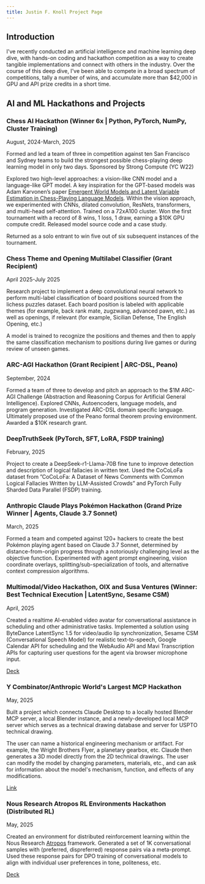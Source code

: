 ```yaml
---
title: Justin F. Knoll Project Page
---
```


## Introduction

I've recently conducted an artificial intelligence and machine learning deep dive, with hands-on coding and hackathon competition as a way to create tangible implementations and connect with others in the industry. Over the course of this deep dive, I've been able to compete in a broad spectrum of competitions, tally a number of wins, and accumulate more than $42,000 in GPU and API prize credits in a short time.

## AI and ML Hackathons and Projects

### Chess AI Hackathon (Winner 6x | Python, PyTorch, NumPy, Cluster Training)
August, 2024-March, 2025

Formed and led a team of three in competition against ten San Francisco and Sydney teams to build the strongest possible chess-playing deep learning model in only two days. Sponsored by Strong Compute (YC W22) 

Explored two high-level approaches: a vision-like CNN model and a language-like GPT model. A key inspiration for the GPT-based models was Adam Karvonen’s paper [Emergent World Models and Latent Variable Estimation in Chess-Playing Language Models](https://arxiv.org/abs/2403.15498). Within the vision approach, we experimented with CNNs, dilated convolution, ResNets, transformers, and multi-head self-attention. Trained on a 72xA100 cluster. Won the first tournament with a record of 8 wins, 1 loss, 1 draw, earning a $10K GPU compute credit. Released model source code and a case study.

Returned as a solo entrant to win five out of six subsequent instances of the tournament.

### Chess Theme and Opening Multilabel Classifier (Grant Recipient)
April 2025-July 2025

Research project to implement a deep convolutional neural network to perform multi-label classification of board positions sourced from the lichess puzzles dataset. Each board position is labeled with applicable themes (for example, back rank mate, zugzwang, advanced pawn, etc.) as well as openings, if relevant (for example, Sicilian Defense, The English Opening, etc.)

A model is trained to recognize the positions and themes and then to apply the same classification mechanism to positions during live games or during review of unseen games. 

### ARC-AGI Hackathon (Grant Recipient | ARC-DSL, Peano)
September, 2024

Formed a team of three to develop and pitch an approach to the $1M ARC-AGI Challenge (Abstraction and Reasoning Corpus for Artificial General Intelligence). Explored CNNs, Autoencoders, language models, and program generation. Investigated ARC-DSL domain specific language. Ultimately proposed use of the Peano formal theorem proving environment. Awarded a $10K research grant.

### DeepTruthSeek (PyTorch, SFT, LoRA, FSDP training)
February, 2025

Project to create a DeepSeek-r1-Llama-70B fine tune to improve detection and description of logical fallacies in written text. Used the CoCoLoFa dataset from ”CoCoLoFa: A Dataset of News Comments with Common Logical Fallacies Written by LLM-Assisted Crowds” and PyTorch Fully Sharded Data Parallel (FSDP) training.

### Anthropic Claude Plays Pokémon Hackathon (Grand Prize Winner | Agents, Claude 3.7 Sonnet)
March, 2025

Formed a team and competed against 120+ hackers to create the best Pokémon playing agent based on Claude 3.7 Sonnet, determined by distance-from-origin progress through a notoriously challenging level as the objective function. Experimented with agent prompt engineering, vision coordinate overlays, splitting/sub-specialization of tools, and alternative context compression algorithms.

### Multimodal/Video Hackathon, OIX and Susa Ventures (Winner: Best Technical Execution | LatentSync, Sesame CSM)
April, 2025

Created a realtime AI-enabled video avatar for conversational assistance in scheduling and other administrative tasks. Implemented a solution using ByteDance LatentSync 1.5 for video/audio lip synchronization, Sesame CSM (Conversational Speech Model) for realistic text-to-speech, Google Calendar API for scheduling and the WebAudio API and Mavi Transcription APIs for capturing user questions for the agent via browser microphone input.

[Deck](https://docs.google.com/presentation/d/1jZF_6TXdiOqh2s5y09uweuin3X02PdXXMVHmA6i6Cko/edit?slide=id.g3391f583a3c_0_0#slide=id.g3391f583a3c_0_0)

### Y Combinator/Anthropic World's Largest MCP Hackathon
May, 2025

Built a project which connects Claude Desktop to a locally hosted Blender MCP server, a local Blender instance, and a newly-developed local MCP server which serves as a technical drawing database and server for USPTO technical drawing.

The user can name a historical engineering mechanism or artifact. For example, the Wright Brothers Flyer, a planetary gearbox, etc. Claude then generates a 3D model directly from the 2D technical drawings. The user can modify the model by changing parameters, materials, etc., and can ask for information about the model's mechanism, function, and effects of any modifications.

[Link](https://devpost.com/software/claudecad)

### Nous Research Atropos RL Environments Hackathon (Distributed RL)
May, 2025

Created an environment for distributed reinforcement learning within the Nous Research [Atropos](https://github.com/NousResearch/atropos) framework. Generated a set of 1K conversational samples with (preferred, dispreferred) response pairs via a meta-prompt. Used these response pairs for DPO training of conversational models to align with individual user preferences in tone, politeness, etc. 

[Deck](https://docs.google.com/presentation/d/1s1xLnoPEATmgy1S0MrFJ9xdsFAA1XhNOsAkkgVaMlIE/edit?slide=id.g35a3b68de50_0_1097#slide=id.g35a3b68de50_0_1097)
